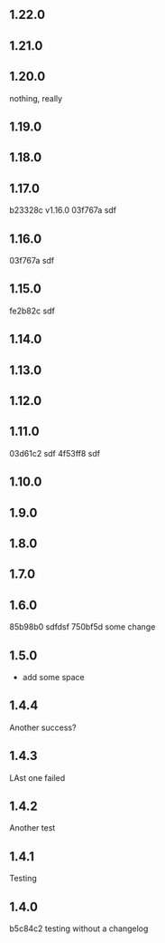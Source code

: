 1.22.0
------

1.21.0
------

1.20.0
------

nothing, really

1.19.0
------

1.18.0
------

1.17.0
------
b23328c v1.16.0
03f767a sdf

1.16.0
------
03f767a sdf

1.15.0
------
fe2b82c sdf

1.14.0
------

1.13.0
------

1.12.0
------

1.11.0
------
03d61c2 sdf
4f53ff8 sdf

1.10.0
------

1.9.0
-----

1.8.0
-----

1.7.0
-----

1.6.0
-----
85b98b0 sdfdsf
750bf5d some change

1.5.0
-----
- add some space

1.4.4
-----
Another success?

1.4.3
-----
LAst one failed

1.4.2
-----
Another test

1.4.1
-----
Testing

1.4.0
-----
b5c84c2 testing without a changelog

